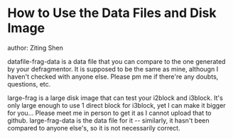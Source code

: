 # How to Use the Data Files and Disk Image

author: Ziting Shen

datafile-frag-data is a data file that you can compare to the one generated by your defragmentor. It is supposed to be the same as mine, althougn I haven't checked with anyone else. Please pm me if there're any doubts, questions, etc.

large-frag is a large disk image that can test your i2block and i3block. It's only large enough to use 1 direct block for i3block, yet I can make it bigger for you... Please meet me in person to get it as I cannot upload that to github. large-frag-data is the data file for it -- similarly, it hasn't been compared to anyone else's, so it is not necessarily correct.
